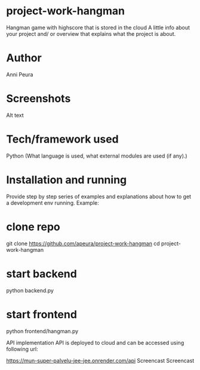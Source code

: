 # project-work-hangman
Hangman game with highscore that is stored in the cloud
A little info about your project and/ or overview that explains what the project is about.

# Author
Anni Peura

# Screenshots
Alt text

# Tech/framework used
Python (What language is used, what external modules are used (if any).)

# Installation and running
Provide step by step series of examples and explanations about how to get a development env running. Example:

# clone repo
git clone https://github.com/apeura/project-work-hangman
cd project-work-hangman

# start backend
python backend.py

# start frontend
python frontend/hangman.py


API implementation
API is deployed to cloud and can be accessed using following url:

https://mun-super-palvelu-jee-jee.onrender.com/api
Screencast
Screencast
